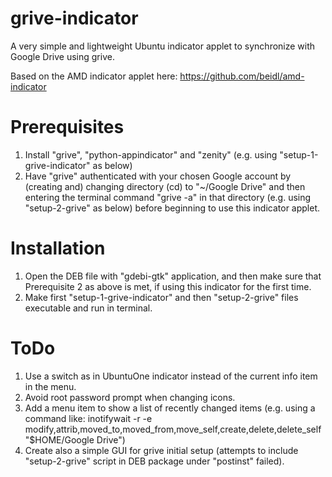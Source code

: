 grive-indicator
===============

A very simple and lightweight Ubuntu indicator applet to synchronize with Google Drive using grive.

Based on the AMD indicator applet here: https://github.com/beidl/amd-indicator

Prerequisites
===============

1. Install "grive", "python-appindicator" and "zenity" (e.g. using "setup-1-grive-indicator" as below)
2. Have "grive" authenticated with your chosen Google account by (creating and) changing directory (cd) to "~/Google Drive" and then entering the terminal command "grive -a" in that directory (e.g. using "setup-2-grive" as below) before beginning to use this indicator applet.

Installation
===============
1. Open the DEB file with "gdebi-gtk" application, and then make sure that Prerequisite 2 as above is met, if using this indicator for the first time.  
2. Make first "setup-1-grive-indicator" and then "setup-2-grive" files executable and run in terminal.

ToDo
===============

1. Use a switch as in UbuntuOne indicator instead of the current info item in the menu.
2. Avoid root password prompt when changing icons.
3. Add a menu item to show a list of recently changed items (e.g. using a command like: inotifywait -r -e modify,attrib,moved_to,moved_from,move_self,create,delete,delete_self "$HOME/Google Drive")
4. Create also a simple GUI for grive initial setup (attempts to include "setup-2-grive" script in DEB package under "postinst" failed).